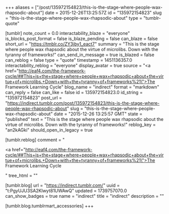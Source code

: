 +++
aliases = ["/post/135972154823/this-is-the-stage-where-people-wax-rhapsodic-about"]
date = 2015-12-26T13:25:57Z
id = "135972154823"
slug = "this-is-the-stage-where-people-wax-rhapsodic-about"
type = "tumblr-quote"

[tumblr]
note_count = 0.0
interactability_blaze = "everyone"
is_blocks_post_format = false
is_blaze_pending = false
can_blaze = false
short_url = "https://tmblr.co/ZY3jby1_eact7"
summary = "This is the stage where people wax rhapsodic about the virtue of microlibs. Down with the tyranny of frameworks!"
can_send_in_message = true
is_blazed = false
can_reblog = false
type = "quote"
timestamp = 1451136357.0
interactability_reblog = "everyone"
display_avatar = true
source = "<a href=\"http://eaf4.com/the-framework-cycle/##This+is+the+stage+where+people+wax+rhapsodic+about+the+virtue+of+microlibs.+Down+with+the+tyranny+of+frameworks%21\">The Framework Learning Cycle</a>"
blog_name = "indirect"
format = "markdown"
can_reply = false
can_like = false
id = 135972154823.0
id_string = "135972154823"
post_url = "https://indirect.tumblr.com/post/135972154823/this-is-the-stage-where-people-wax-rhapsodic-about"
slug = "this-is-the-stage-where-people-wax-rhapsodic-about"
date = "2015-12-26 13:25:57 GMT"
state = "published"
text = "This is the stage where people wax rhapsodic about the virtue of microlibs. Down with the tyranny of frameworks!"
reblog_key = "an2kAGki"
should_open_in_legacy = true

[tumblr.reblog]
comment = "<p><a href=\"http://eaf4.com/the-framework-cycle/##This+is+the+stage+where+people+wax+rhapsodic+about+the+virtue+of+microlibs.+Down+with+the+tyranny+of+frameworks%21\">The Framework Learning Cycle</a></p>"
tree_html = ""

[tumblr.blog]
url = "https://indirect.tumblr.com/"
uuid = "t:PgyUJU3SA2Klwyt81UWAwQ"
updated = 1739757070.0
can_show_badges = true
name = "indirect"
title = "indirect"
description = ""

[tumblr.blog.tumblrmart_accessories]
+++
